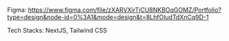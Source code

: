 Figma: https://www.figma.com/file/zXARVXirTjCU8NKBOqGOMZ/Portfolio?type=design&node-id=0%3A1&mode=design&t=8LhfOludTdXnCq9D-1

Tech Stacks: NextJS, Tailwind CSS
